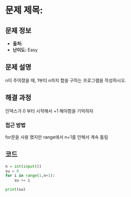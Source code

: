 # 문제 제목: 

## 문제 정보
- **출처:** 
- **난이도:**
Easy
## 문제 설명
n이 주어졌을 때, 1부터 n까지 합을 구하는 프로그램을 작성하시오.

## 해결 과정
인덱스가 0 부터 시작해서 +1 해야함을 기억하자
### 접근 방법
for문을 사용 했지만 range에서 n+1를 안해서 계속 틀림
## 코드
```python
n = int(input())
su = 0
for i in range(1,n+1):
    su += i

print(su)
